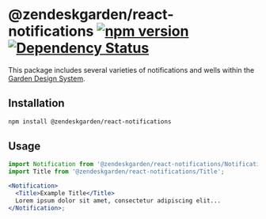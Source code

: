 # @zendeskgarden/react-notifications [![npm version](https://img.shields.io/npm/v/@zendeskgarden/react-notifications.svg?style=flat-square)](https://www.npmjs.com/package/@zendeskgarden/react-notifications) [![Dependency Status](https://img.shields.io/david/zendeskgarden/react-components.svg?path=packages/notifications&style=flat-square)](https://david-dm.org/zendeskgarden/react-components?path=packages/notifications) <!-- markdownlint-disable -->

<!-- markdownlint-enable -->

This package includes several varieties of notifications and wells within
the [Garden Design System](https://zendeskgarden.github.io/).

## Installation

```sh
npm install @zendeskgarden/react-notifications
```

## Usage

```jsx static
import Notification from '@zendeskgarden/react-notifications/Notification';
import Title from '@zendeskgarden/react-notifications/Title';

<Notification>
  <Title>Example Title</Title>
  Lorem ipsum dolor sit amet, consectetur adipiscing elit...
</Notification>;
```
